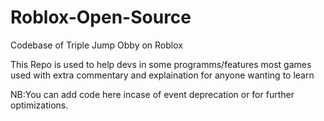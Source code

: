 # Roblox-Open-Source
Codebase of Triple Jump Obby on Roblox

This Repo is used to help devs in some programms/features most games used with extra commentary and explaination for anyone wanting to learn


NB:You can add code here incase of event deprecation or for further optimizations.

